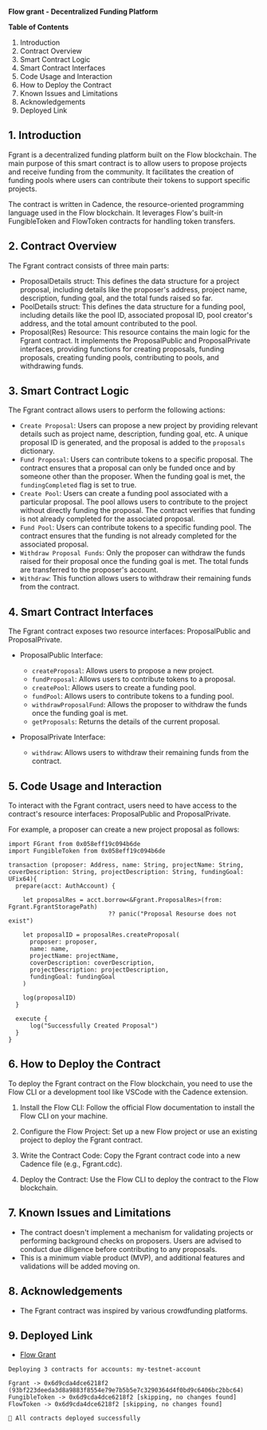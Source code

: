 **Flow grant - Decentralized Funding Platform**

**Table of Contents**

1. Introduction
2. Contract Overview
3. Smart Contract Logic
4. Smart Contract Interfaces
5. Code Usage and Interaction
6. How to Deploy the Contract
7. Known Issues and Limitations
8. Acknowledgements
9. Deployed Link

## 1. Introduction

Fgrant is a decentralized funding platform built on the Flow blockchain. The main purpose of this smart contract is to allow users to propose projects and receive funding from the community. It facilitates the creation of funding pools where users can contribute their tokens to support specific projects.

The contract is written in Cadence, the resource-oriented programming language used in the Flow blockchain. It leverages Flow's built-in FungibleToken and FlowToken contracts for handling token transfers.

## 2. Contract Overview

The Fgrant contract consists of three main parts:

- ProposalDetails struct: This defines the data structure for a project proposal, including details like the proposer's address, project name, description, funding goal, and the total funds raised so far.
- PoolDetails struct: This defines the data structure for a funding pool, including details like the pool ID, associated proposal ID, pool creator's address, and the total amount contributed to the pool.
- Proposal(Res) Resource: This resource contains the main logic for the Fgrant contract. It implements the ProposalPublic and ProposalPrivate interfaces, providing functions for creating proposals, funding proposals, creating funding pools, contributing to pools, and withdrawing funds.

## 3. Smart Contract Logic

The Fgrant contract allows users to perform the following actions:

- `Create Proposal`: Users can propose a new project by providing relevant details such as project name, description, funding goal, etc. A unique proposal ID is generated, and the proposal is added to the `proposals` dictionary.
- `Fund Proposal`: Users can contribute tokens to a specific proposal. The contract ensures that a proposal can only be funded once and by someone other than the proposer. When the funding goal is met, the `fundingCompleted` flag is set to true.
- `Create Pool`: Users can create a funding pool associated with a particular proposal. The pool allows users to contribute to the project without directly funding the proposal. The contract verifies that funding is not already completed for the associated proposal.
- `Fund Pool`: Users can contribute tokens to a specific funding pool. The contract ensures that the funding is not already completed for the associated proposal.
- `Withdraw Proposal Funds`: Only the proposer can withdraw the funds raised for their proposal once the funding goal is met. The total funds are transferred to the proposer's account.
- `Withdraw`: This function allows users to withdraw their remaining funds from the contract.

## 4. Smart Contract Interfaces

The Fgrant contract exposes two resource interfaces: ProposalPublic and ProposalPrivate.

- ProposalPublic Interface:

  - `createProposal`: Allows users to propose a new project.
  - `fundProposal`: Allows users to contribute tokens to a proposal.
  - `createPool`: Allows users to create a funding pool.
  - `fundPool`: Allows users to contribute tokens to a funding pool.
  - `withdrawProposalFund`: Allows the proposer to withdraw the funds once the funding goal is met.
  - `getProposals`: Returns the details of the current proposal.

- ProposalPrivate Interface:
  - `withdraw`: Allows users to withdraw their remaining funds from the contract.

## 5. Code Usage and Interaction

To interact with the Fgrant contract, users need to have access to the contract's resource interfaces: ProposalPublic and ProposalPrivate.

For example, a proposer can create a new project proposal as follows:

```cadence
import FGrant from 0x058eff19c094b6de
import FungibleToken from 0x058eff19c094b6de

transaction (proposer: Address, name: String, projectName: String, coverDescription: String, projectDescription: String, fundingGoal: UFix64){
  prepare(acct: AuthAccount) {

    let proposalRes = acct.borrow<&Fgrant.ProposalRes>(from: Fgrant.FgrantStoragePath)
                            ?? panic("Proposal Resourse does not exist")

    let proposalID = proposalRes.createProposal(
      proposer: proposer,
      name: name,
      projectName: projectName,
      coverDescription: coverDescription,
      projectDescription: projectDescription,
      fundingGoal: fundingGoal
    )

    log(proposalID)
  }

  execute {
      log("Successfully Created Proposal")
  }
}
```

## 6. How to Deploy the Contract

To deploy the Fgrant contract on the Flow blockchain, you need to use the Flow CLI or a development tool like VSCode with the Cadence extension.

1. Install the Flow CLI: Follow the official Flow documentation to install the Flow CLI on your machine.

2. Configure the Flow Project: Set up a new Flow project or use an existing project to deploy the Fgrant contract.

3. Write the Contract Code: Copy the Fgrant contract code into a new Cadence file (e.g., Fgrant.cdc).

4. Deploy the Contract: Use the Flow CLI to deploy the contract to the Flow blockchain.

## 7. Known Issues and Limitations

- The contract doesn't implement a mechanism for validating projects or performing background checks on proposers. Users are advised to conduct due diligence before contributing to any proposals.
- This is a minimum viable product (MVP), and additional features and validations will be added moving on.

## 8. Acknowledgements

- The Fgrant contract was inspired by various crowdfunding platforms.

## 9. Deployed Link

- [Flow Grant](https://flow-view-source.com/testnet/account/0x6d9cda4dce6218f2/contract/Fgrant)

```text
Deploying 3 contracts for accounts: my-testnet-account

Fgrant -> 0x6d9cda4dce6218f2 (93bf223deeda3d8a9883f8554e79e7b5b5e7c3290364d4f0bd9c6406bc2bbc64)
FungibleToken -> 0x6d9cda4dce6218f2 [skipping, no changes found]
FlowToken -> 0x6d9cda4dce6218f2 [skipping, no changes found]

🎉 All contracts deployed successfully
```

